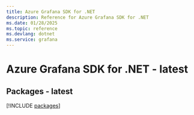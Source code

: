 ```yaml
---
title: Azure Grafana SDK for .NET
description: Reference for Azure Grafana SDK for .NET
ms.date: 01/28/2025
ms.topic: reference
ms.devlang: dotnet
ms.service: grafana
---
```

# Azure Grafana SDK for .NET - latest
## Packages - latest
[!INCLUDE [packages](grafana-index.md)]